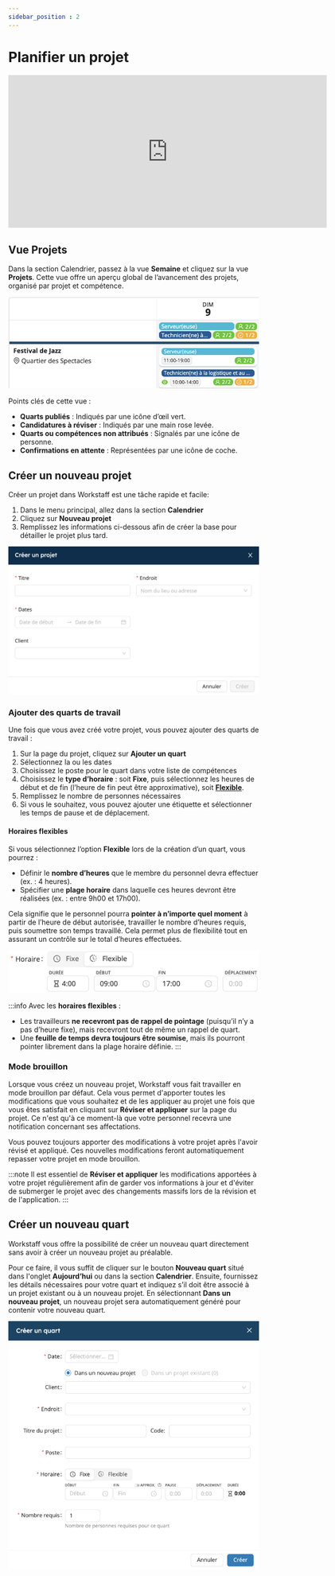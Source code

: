 ```yaml
---
sidebar_position : 2
---
```


# Planifier un projet

<iframe width="640" height="307" src="https://www.loom.com/embed/4449efc8035b4e6b977bbe421ba41cc9" frameborder="0" webkitallowfullscreen mozallowfullscreen allowfullscreen></iframe>

## Vue Projets

Dans la section Calendrier, passez à la vue **Semaine** et cliquez sur la vue **Projets**. Cette vue offre un aperçu global de l’avancement des projets, organisé par projet et compétence.

![vue-projets.png](Images/vue-projets.png)

Points clés de cette vue :
- **Quarts publiés** : Indiqués par une icône d’œil vert.
- **Candidatures à réviser** : Indiqués par une main rose levée. 
- **Quarts ou compétences non attribués** : Signalés par une icône de personne.
- **Confirmations en attente** : Représentées par une icône de coche.

## Créer un nouveau projet

Créer un projet dans Workstaff est une tâche rapide et facile:
1. Dans le menu principal, allez dans la section **Calendrier**
2. Cliquez sur **Nouveau projet**
3. Remplissez les informations ci-dessous afin de créer la base pour détailler le projet plus tard.

![creer-projet.png](Images/creer-projet.png)

### Ajouter des quarts de travail
Une fois que vous avez créé votre projet, vous pouvez ajouter des quarts de travail :
1. Sur la page du projet, cliquez sur **Ajouter un quart**
2. Sélectionnez la ou les dates
3. Choisissez le poste pour le quart dans votre liste de compétences
4. Choisissez le **type d’horaire** : soit **Fixe**, puis sélectionnez les heures de début et de fin (l’heure de fin peut être approximative), soit [**Flexible**](#horaires-flexibles).
5. Remplissez le nombre de personnes nécessaires
6. Si vous le souhaitez, vous pouvez ajouter une étiquette et sélectionner les temps de pause et de déplacement.

#### Horaires flexibles

Si vous sélectionnez l’option **Flexible** lors de la création d’un quart, vous pourrez :

- Définir le **nombre d’heures** que le membre du personnel devra effectuer (ex. : 4 heures).
- Spécifier une **plage horaire** dans laquelle ces heures devront être réalisées (ex. : entre 9h00 et 17h00).

Cela signifie que le personnel pourra **pointer à n’importe quel moment** à partir de l’heure de début autorisée, travailler le nombre d’heures requis, puis soumettre son temps travaillé. Cela permet plus de flexibilité tout en assurant un contrôle sur le total d’heures effectuées.

![Horaires flexibles](Images/flexible-schedule-fr.png)

:::info
Avec les **horaires flexibles** :
- Les travailleurs **ne recevront pas de rappel de pointage** (puisqu’il n’y a pas d’heure fixe), mais recevront tout de même un rappel de quart.
- Une **feuille de temps devra toujours être soumise**, mais ils pourront pointer librement dans la plage horaire définie.
:::

### Mode brouillon

Lorsque vous créez un nouveau projet, Workstaff vous fait travailler en mode brouillon par défaut. Cela vous permet d'apporter toutes les modifications que vous souhaitez et de les appliquer au projet une fois que vous êtes satisfait en cliquant sur **Réviser et appliquer** sur la page du projet. Ce n'est qu'à ce moment-là que votre personnel recevra une notification concernant ses affectations.

Vous pouvez toujours apporter des modifications à votre projet après l'avoir révisé et appliqué. Ces nouvelles modifications feront automatiquement repasser votre projet en mode brouillon.

:::note
Il est essentiel de **Réviser et appliquer** les modifications apportées à votre projet régulièrement afin de garder vos informations à jour et d'éviter de submerger le projet avec des changements massifs lors de la révision et de l'application.
:::

## Créer un nouveau quart

Workstaff vous offre la possibilité de créer un nouveau quart directement sans avoir à créer un nouveau projet au préalable.

Pour ce faire, il vous suffit de cliquer sur le bouton **Nouveau quart** situé dans l'onglet **Aujourd’hui** ou dans la section **Calendrier**. Ensuite, fournissez les détails nécessaires pour votre quart et indiquez s’il doit être associé à un projet existant ou à un nouveau projet. En sélectionnant **Dans un nouveau projet**, un nouveau projet sera automatiquement généré pour contenir votre nouveau quart.

![new-shift-fr.png](Images/new-shift-fr.png)
